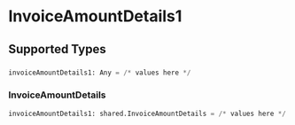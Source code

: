 # InvoiceAmountDetails1


## Supported Types

### 

```python
invoiceAmountDetails1: Any = /* values here */
```

### InvoiceAmountDetails

```python
invoiceAmountDetails1: shared.InvoiceAmountDetails = /* values here */
```

